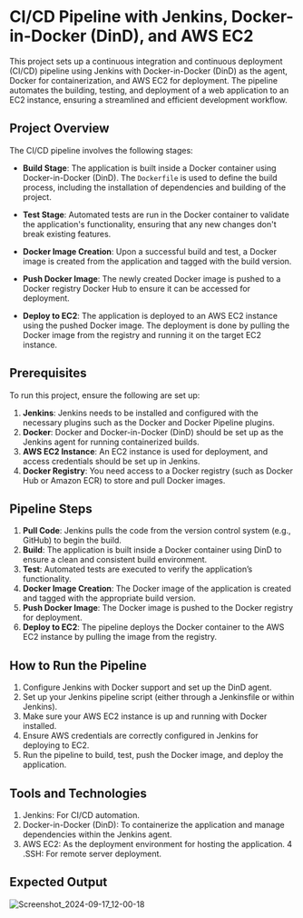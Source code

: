 # CI/CD Pipeline with Jenkins, Docker-in-Docker (DinD), and AWS EC2

This project sets up a continuous integration and continuous deployment (CI/CD) pipeline using Jenkins with Docker-in-Docker (DinD) as the agent, Docker for containerization, and AWS EC2 for deployment. The pipeline automates the building, testing, and deployment of a web application to an EC2 instance, ensuring a streamlined and efficient development workflow.

## Project Overview

The CI/CD pipeline involves the following stages:

- **Build Stage**: The application is built inside a Docker container using Docker-in-Docker (DinD). The `Dockerfile` is used to define the build process, including the installation of dependencies and building of the project.

- **Test Stage**: Automated tests are run in the Docker container to validate the application's functionality, ensuring that any new changes don't break existing features.

- **Docker Image Creation**: Upon a successful build and test, a Docker image is created from the application and tagged with the build version.

- **Push Docker Image**: The newly created Docker image is pushed to a Docker registry Docker Hub to ensure it can be accessed for deployment.

- **Deploy to EC2**: The application is deployed to an AWS EC2 instance using the pushed Docker image. The deployment is done by pulling the Docker image from the registry and running it on the target EC2 instance.

## Prerequisites

To run this project, ensure the following are set up:

1. **Jenkins**: Jenkins needs to be installed and configured with the necessary plugins such as the Docker and Docker Pipeline plugins.
2. **Docker**: Docker and Docker-in-Docker (DinD) should be set up as the Jenkins agent for running containerized builds.
3. **AWS EC2 Instance**: An EC2 instance is used for deployment, and access credentials should be set up in Jenkins.
4. **Docker Registry**: You need access to a Docker registry (such as Docker Hub or Amazon ECR) to store and pull Docker images.

## Pipeline Steps

1. **Pull Code**: Jenkins pulls the code from the version control system (e.g., GitHub) to begin the build.
2. **Build**: The application is built inside a Docker container using DinD to ensure a clean and consistent build environment.
3. **Test**: Automated tests are executed to verify the application’s functionality.
4. **Docker Image Creation**: The Docker image of the application is created and tagged with the appropriate build version.
5. **Push Docker Image**: The Docker image is pushed to the Docker registry for deployment.
6. **Deploy to EC2**: The pipeline deploys the Docker container to the AWS EC2 instance by pulling the image from the registry.

## How to Run the Pipeline

1. Configure Jenkins with Docker support and set up the DinD agent.
2. Set up your Jenkins pipeline script (either through a Jenkinsfile or within Jenkins).
3. Make sure your AWS EC2 instance is up and running with Docker installed.
4. Ensure AWS credentials are correctly configured in Jenkins for deploying to EC2.
5. Run the pipeline to build, test, push the Docker image, and deploy the application.



## Tools and Technologies

1. Jenkins: For CI/CD automation.
2. Docker-in-Docker (DinD): To containerize the application and manage dependencies within the Jenkins agent.
3. AWS EC2: As the deployment environment for hosting the application.
4 .SSH: For remote server deployment.


## Expected Output

![Screenshot_2024-09-17_12-00-18](https://github.com/user-attachments/assets/5763b0ae-7cdf-4ac3-9717-d652781b58d3)
